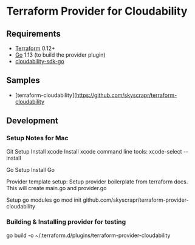 # Terraform Provider for Cloudability

## Requirements

- [Terraform](https://www.terraform.io/downloads.html) 0.12+
- [Go](https://golang.org/doc/install) 1.13 (to build the provider plugin)
- [cloudability-sdk-go](https://github.com/skyscrapr/cloudability-sdk-go) 

## Samples

- [terraform-cloudability](https://github.com/skyscrapr/terraform-cloudability


## Development

### Setup Notes for Mac

Git Setup
Install xcode
Install xcode command line tools:
    xcode-select --install

Go Setup
Install Go

Provider template setup:
Setup provider boilerplate from terraform docs. This will create main.go and provider.go

Setup go modules
go mod init github.com/skyscrapr/terraform-provider-cloudability


### Building & Installing provider for testing

go build -o ~/.terraform.d/plugins/terraform-provider-cloudability
